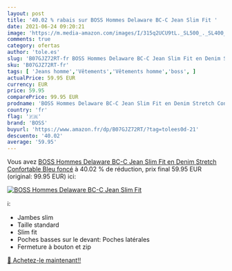 ```yaml
---
layout: post
title: '40.02 % rabais sur BOSS Hommes Delaware BC-C Jean Slim Fit '
date: 2021-06-24 09:20:21
image: 'https://m.media-amazon.com/images/I/315q2UCU9tL._SL500_._SL400_.jpg'
comments: true
category: ofertas
author: 'tole.es'
slug: 'B07GJZ72RT-fr BOSS Hommes Delaware BC-C Jean Slim Fit en Denim Stretch...'
sku: 'B07GJZ72RT-fr'
tags: [ 'Jeans homme','Vêtements','Vêtements homme','boss', ]
actualPrice: 59.95 EUR
currency: EUR
price: 59.95
comparePrice: 99.95 EUR
prodname: 'BOSS Hommes Delaware BC-C Jean Slim Fit en Denim Stretch Confortable Bleu foncé'
country: 'fr'
flag: '🇫🇷'
brand: 'BOSS'
buyurl: 'https://www.amazon.fr/dp/B07GJZ72RT/?tag=tolees0d-21'
descuento: '40.02'
average: '59.95'
---
```


Vous avez [BOSS Hommes Delaware BC-C Jean Slim Fit en Denim Stretch Confortable Bleu foncé](https://www.amazon.fr/dp/B07GJZ72RT/?tag=tolees0d-21)  à  40.02 % de réduction, prix final  59.95 EUR (original: 99.95 EUR) ici:

[![BOSS Hommes Delaware BC-C Jean Slim Fit ](https://m.media-amazon.com/images/I/315q2UCU9tL._SL500_._SL400_.jpg)](https://www.amazon.fr/dp/B07GJZ72RT/?tag=tolees0d-21)

ℹ️:

- Jambes slim
- Taille standard
- Slim fit
- Poches basses sur le devant: Poches latérales
- Fermeture à bouton et zip

[🛒 Achetez-le maintenant!!](https://www.amazon.fr/dp/B07GJZ72RT/?tag=tolees0d-21)
